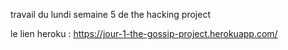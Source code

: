 travail du lundi semaine 5 de the hacking project

le lien heroku : https://jour-1-the-gossip-project.herokuapp.com/
